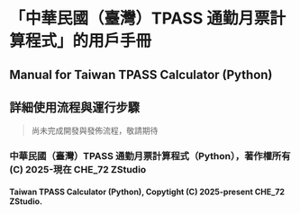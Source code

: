 # 「中華民國（臺灣）TPASS 通勤月票計算程式」的用戶手冊
## Manual for Taiwan TPASS Calculator (Python)

## 詳細使用流程與運行步驟
> 尚未完成開發與發佈流程，敬請期待

### 中華民國（臺灣）TPASS 通勤月票計算程式（Python），著作權所有 (C) 2025-現在 CHE_72 ZStudio  
#### Taiwan TPASS Calculator (Python), Copytight (C) 2025-present CHE_72 ZStudio.  